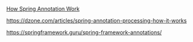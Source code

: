 [How Spring Annotation Work](https://dzone.com/articles/spring-annotation-processing-how-it-works)

https://dzone.com/articles/spring-annotation-processing-how-it-works

https://springframework.guru/spring-framework-annotations/
